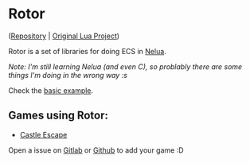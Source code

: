 # Rotor

([Repository][project-repository] | [Original Lua Project][original-project])

Rotor is a set of libraries for doing ECS in [Nelua][nelua-website].

_Note: I'm still learning Nelua (and even C), so problably there are some things I'm doing in the wrong way :s_

Check the [basic example][example-file].

## Games using Rotor:

* [Castle Escape][games-castle-escape]

Open a issue on [Gitlab][gitlab-new-issue] or [Github][github-new-issue] to add your game :D

[example-file]: examples/basic.nelua
[nelua-website]: https://nelua.io/ "nelua's website"
[original-project]: https://github.com/Andre-LA/Rotor
[project-repository]: https://gitlab.com/Andre-LA/rotor-nelua

[games-castle-escape]: https://github.com/Andre-LA/baixada-game-jam-game/

[gitlab-new-issue]: https://gitlab.com/Andre-LA/rotor-nelua/-/issues/new
[github-new-issue]: https://github.com/Andre-LA/Rotor-nelua/issues/new
